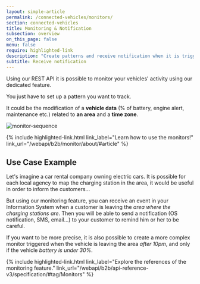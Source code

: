 ```yaml
---
layout: simple-article
permalink: /connected-vehicles/monitors/
section: connected-vehicles
title: Monitoring & Notification
subsection: overview
on_this_page: false
menu: false
require: highlighted-link
description: "Create patterns and receive notification when it is triggered."
subtitle: Receive notification
---
```


Using our REST API it is possible to monitor your vehicles' activity using our dedicated feature.

You just have to set up a pattern you want to track.

It could be the modification of a **vehicle data** (% of battery, engine alert, maintenance etc.) related to **an area** and a **time zone**.

![monitor-sequence]({{site.baseurl}}/assets/images/monitor-simple-sequence.svg)

<div>
    {% include highlighted-link.html link_label="Learn how to use the monitors!" link_url="/webapi/b2b/monitor/about/#article" %}
</div>

## Use Case Example

Let's imagine a car rental company owning electric cars. It is possible for each local agency to map the charging station in the area, it would be useful in order to inform the customers...

But using our monitoring feature, you can receive an event in your Information System when a customer is leaving the *area where the charging stations are*. Then you will be able to send a notification (OS notification, SMS, email...) to your customer to remind him or her to be careful.

If you want to be more precise, it is also possible to create a more complex monitor triggered when the vehicle is leaving the area *after 10pm*, and only if the vehicle *battery is under 30%*.

<div>
    {% include highlighted-link.html link_label="Explore the references of the monitoring feature." link_url="/webapi/b2b/api-reference-v3/specification/#tag/Monitors" %}
</div>